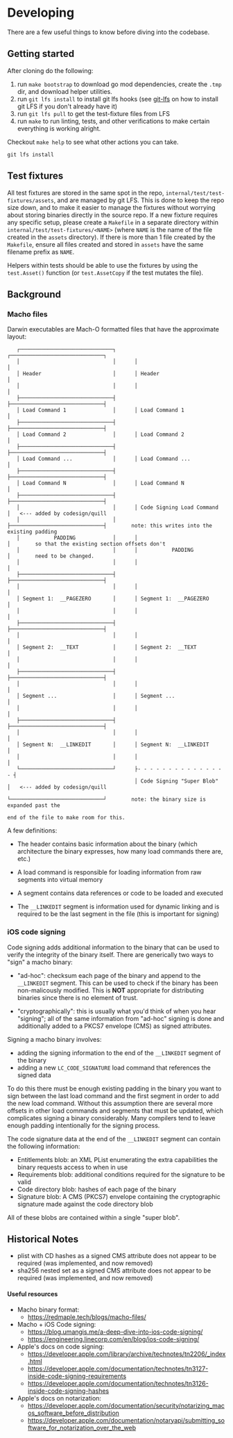 # Developing

There are a few useful things to know before diving into the codebase. 

## Getting started

After cloning do the following:
1. run `make bootstrap` to download go mod dependencies, create the `.tmp` dir, and download helper utilities.
2. run `git lfs install` to install git lfs hooks (see [git-lfs](https://git-lfs.github.com/) on how to install git LFS if you don't already have it)
3. run `git lfs pull` to get the test-fixture files from LFS
4. run `make` to run linting, tests, and other verifications to make certain everything is working alright.

Checkout `make help` to see what other actions you can take.

```
git lfs install
```

## Test fixtures

All test fixtures are stored in the same spot in the repo, `internal/test/test-fixtures/assets`, and are managed by git LFS. 
This is done to keep the repo size down, and to make it easier to manage the fixtures without worrying about storing 
binaries directly in the source repo. If a new fixture requires any specific setup, please create a `Makefile` in a separate
directory within `internal/test/test-fixtures/<NAME>` (where `NAME` is the name of the file created in the `assets` directory).
If there is more than 1 file created by the `Makefile`, ensure all files created and stored in `assets` have the same filename
prefix as `NAME`.

Helpers within tests should be able to use the fixtures by using the `test.Asset()` function (or `test.AssetCopy` if the
test mutates the file). 

## Background

### Macho files

Darwin executables are Mach-O formatted files that have the approximate layout:

```
   ┌──────────────────────────────┐      ┌──────────────────────────────┐
   │                              │      │                              │
   │ Header                       │      │ Header                       │
   │                              │      │                              │
   ├──────────────────────────────┤      ├──────────────────────────────┤
   │ Load Command 1               │      │ Load Command 1               │
   ├──────────────────────────────┤      ├──────────────────────────────┤
   │ Load Command 2               │      │ Load Command 2               │
   ├──────────────────────────────┤      ├──────────────────────────────┤
   │ Load Command ...             │      │ Load Command ...             │
   ├──────────────────────────────┤      ├──────────────────────────────┤
   │ Load Command N               │      │ Load Command N               │
   ├──────────────────────────────┤      ├──────────────────────────────┤
   │                              │      │ Code Signing Load Command    │   <--- added by codesign/quill
   │                              │      ├──────────────────────────────┤        note: this writes into the existing padding
   │           PADDING            │      │                              │        so that the existing section offsets don't
   │                              │      │           PADDING            │        need to be changed.
   │                              │      │                              │
   ├──────────────────────────────┤      ├──────────────────────────────┤
   │                              │      │                              │
   │ Segment 1:  __PAGEZERO       │      │ Segment 1:  __PAGEZERO       │
   │                              │      │                              │
   ├──────────────────────────────┤      ├──────────────────────────────┤
   │                              │      │                              │
   │ Segment 2:  __TEXT           │      │ Segment 2:  __TEXT           │
   │                              │      │                              │
   ├──────────────────────────────┤      ├──────────────────────────────┤
   │                              │      │                              │
   │ Segment ...                  │      │ Segment ...                  │
   │                              │      │                              │
   ├──────────────────────────────┤      ├──────────────────────────────┤
   │                              │      │                              │
   │ Segment N:  __LINKEDIT       │      │ Segment N:  __LINKEDIT       │
   │                              │      │                              │
   └──────────────────────────────┘      ├- - - - - - - - - - - - - - - ┤
                                         │ Code Signing "Super Blob"    │   <--- added by codesign/quill
                                         └──────────────────────────────┘        note: the binary size is expanded past the
                                                                                 end of the file to make room for this.
```

A few definitions:
 
- The header contains basic information about the binary (which architecture the binary expresses, how many load commands there are, etc.)

- A load command is responsible for loading information from raw segments into virtual memory

- A segment contains data references or code to be loaded and executed

- The `__LINKEDIT` segment is information used for dynamic linking and is required to be the last segment in the file (this is important for signing)


### iOS code signing

Code signing adds additional information to the binary that can be used to verify the integrity of the binary itself. 
There are generically two ways to "sign" a macho binary:

- "ad-hoc": checksum each page of the binary and append to the `__LINKEDIT` segment. This can be used to check if the binary has been non-malicously modified. This is **NOT** appropriate for distributing binaries since there is no element of trust.

- "cryptographically": this is usually what you'd think of when you hear "signing"; all of the same information from "ad-hoc" signing is done and additionally added to a PKCS7 envelope (CMS) as signed attributes. 

Signing a macho binary involves:
- adding the signing information to the end of the `__LINKEDIT` segment of the binary
- adding a new `LC_CODE_SIGNATURE` load command that references the signed data

To do this there must be enough existing padding in the binary you want to sign between the last load command and the 
first segment in order to add the new load command. Without this assumption there are several more offsets in other 
load commands and segments that must be updated, which complicates signing a binary considerably. Many compilers
tend to leave enough padding intentionally for the signing process.

The code signature data at the end of the `__LINKEDIT` segment can contain the following information:
- Entitlements blob: an XML PList enumerating the extra capabilities the binary requests access to when in use
- Requirements blob: additional conditions required for the signature to be valid
- Code directory blob: hashes of each page of the binary
- Signature blob: A CMS (PKCS7) envelope containing the cryptographic signature made against the code directory blob

All of these blobs are contained within a single "super blob".


## Historical Notes
- plist with CD hashes as a signed CMS attribute does not appear to be required (was implemented, and now removed)
- sha256 nested set as a signed CMS attribute does not appear to be required (was implemented, and now removed)

#### Useful resources

- Macho binary format: 
  - https://redmaple.tech/blogs/macho-files/
- Macho + iOS Code signing: 
  - https://blog.umangis.me/a-deep-dive-into-ios-code-signing/
  - https://engineering.linecorp.com/en/blog/ios-code-signing/
- Apple's docs on code signing: 
  - https://developer.apple.com/library/archive/technotes/tn2206/_index.html
  - https://developer.apple.com/documentation/technotes/tn3127-inside-code-signing-requirements
  - https://developer.apple.com/documentation/technotes/tn3126-inside-code-signing-hashes
- Apple's docs on notarization: 
  - https://developer.apple.com/documentation/security/notarizing_macos_software_before_distribution
  - https://developer.apple.com/documentation/notaryapi/submitting_software_for_notarization_over_the_web

